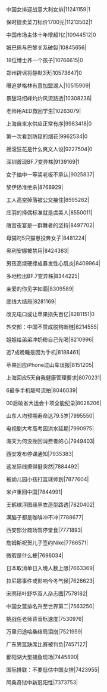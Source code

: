 中国女排迎战意大利女排|11241159|1

保时捷卖菜刀标价1700元|11213502|1

中国市场主体十年增超1亿|10944512|0

姆巴佩与巴黎关系破裂|10845656|

18位博士养一个孩子|10766615|0

郑州辟谣将静默3天|10573647|0

曝追梦格林有意加盟湖人|10515909|

景甜冯绍峰灼灼风流路透|10308236|

老师用AED救回学生|10263079|

上海自来水供应正常有序|9983418|0

第一次看到防窥的烟花|9962534|0

摇滚狂花是什么爽文人设|9227504|0

深圳首现BF.7变异株|9139169|1

女子抽中一等奖老板不承认|9025837|

黎伊扬准绝杀|8768929|

工人高空掉落被公交接住|8595262|

庄羽的择偶标准就是虞美人|8550011|

唐宫夜宴是一群舞者的坚持|8497702|

母猫叼5只猫崽投奔女子|8481224|

奥利安娜被禁用|8424383|

男孩高烧硬撑成暴发性心肌炎|8409964|

多地检出BF.7变异株|8344225|

亲爱的你见字如面|8309589|

底线大结局|8281169|

改充电口或让苹果损失百亿|8281151|0

外交部：中国不赞成脱钩断链|8214555|

姐姐给弟弟冲奶粉自己先喝|8210996|

近7成晚睡是因为手机|8188461|

苹果回应iPhone过山车误报|8151205|

上海回应5天自我健康管理要求|8070231|

6最多手机靓号流拍|8046039|

00后破省大运会十项全能纪录|8028206|

山东人均预期寿命达79.5岁|7995550|

电视剧大考高考因洪水延期|7990975|

海天为何没挽回消费者的心|7949403|

西安发布停课通知|7935383|

这发际线撩得挺突然|7884492|

被幼儿园小孩打篮球帅到|7877604|

米卢重回中国|7844991|

王鹤棣浮图缘黑衣造型路透|7820402|

满脑子都是咖啡冲不冲|7788677|

西安部分商场暂停堂食|7771893|

詹姆斯祝贺儿子签约Nike|7766571|

微瑕是什么梗|7696034|

日本取消单日入境人数上限|7663369|

拉尼娜事件或影响今冬气候|7626623|

宋雨琦叶舒华双人杂志图|7578182|

中国女篮排名升至世界第二|7563250|

挑战任老师背音标速度|7530976|

万里归途哈桑结局泪崩|7521959|

广东男篮缺席比赛被判负|7457127|

鄱阳湖大型捕鱼现场|7445890|

国际排联：不要低估中国女排|7423955|

阿桑奇狱中新冠阳性|7373753|

